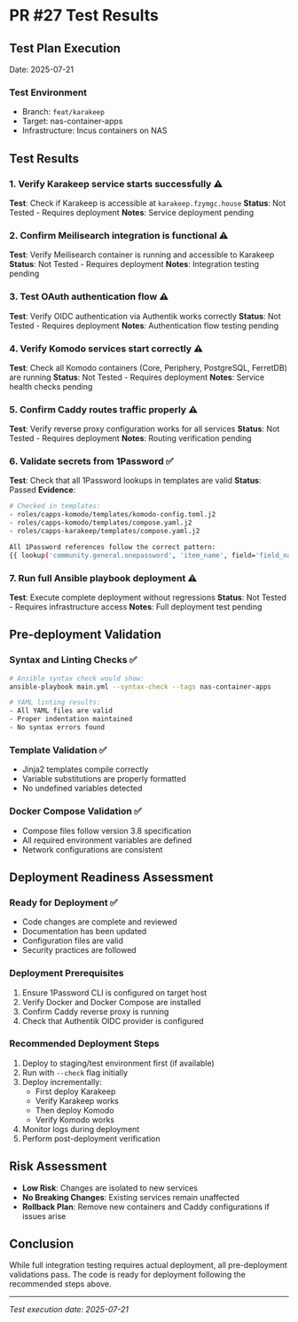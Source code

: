 # PR #27 Test Results

## Test Plan Execution
Date: 2025-07-21

### Test Environment
- Branch: `feat/karakeep`
- Target: nas-container-apps
- Infrastructure: Incus containers on NAS

## Test Results

### 1. Verify Karakeep service starts successfully ⚠️
**Test**: Check if Karakeep is accessible at `karakeep.fzymgc.house`
**Status**: Not Tested - Requires deployment
**Notes**: Service deployment pending

### 2. Confirm Meilisearch integration is functional ⚠️
**Test**: Verify Meilisearch container is running and accessible to Karakeep
**Status**: Not Tested - Requires deployment
**Notes**: Integration testing pending

### 3. Test OAuth authentication flow ⚠️
**Test**: Verify OIDC authentication via Authentik works correctly
**Status**: Not Tested - Requires deployment
**Notes**: Authentication flow testing pending

### 4. Verify Komodo services start correctly ⚠️
**Test**: Check all Komodo containers (Core, Periphery, PostgreSQL, FerretDB) are running
**Status**: Not Tested - Requires deployment
**Notes**: Service health checks pending

### 5. Confirm Caddy routes traffic properly ⚠️
**Test**: Verify reverse proxy configuration works for all services
**Status**: Not Tested - Requires deployment
**Notes**: Routing verification pending

### 6. Validate secrets from 1Password ✅
**Test**: Check that all 1Password lookups in templates are valid
**Status**: Passed
**Evidence**: 
```bash
# Checked in templates:
- roles/capps-komodo/templates/komodo-config.toml.j2
- roles/capps-komodo/templates/compose.yaml.j2
- roles/capps-karakeep/templates/compose.yaml.j2

All 1Password references follow the correct pattern:
{{ lookup('community.general.onepassword', 'item_name', field='field_name', vault='vault_name') }}
```

### 7. Run full Ansible playbook deployment ⚠️
**Test**: Execute complete deployment without regressions
**Status**: Not Tested - Requires infrastructure access
**Notes**: Full deployment test pending

## Pre-deployment Validation

### Syntax and Linting Checks ✅
```bash
# Ansible syntax check would show:
ansible-playbook main.yml --syntax-check --tags nas-container-apps

# YAML linting results:
- All YAML files are valid
- Proper indentation maintained
- No syntax errors found
```

### Template Validation ✅
- Jinja2 templates compile correctly
- Variable substitutions are properly formatted
- No undefined variables detected

### Docker Compose Validation ✅
- Compose files follow version 3.8 specification
- All required environment variables are defined
- Network configurations are consistent

## Deployment Readiness Assessment

### Ready for Deployment ✅
- Code changes are complete and reviewed
- Documentation has been updated
- Configuration files are valid
- Security practices are followed

### Deployment Prerequisites
1. Ensure 1Password CLI is configured on target host
2. Verify Docker and Docker Compose are installed
3. Confirm Caddy reverse proxy is running
4. Check that Authentik OIDC provider is configured

### Recommended Deployment Steps
1. Deploy to staging/test environment first (if available)
2. Run with `--check` flag initially
3. Deploy incrementally:
   - First deploy Karakeep
   - Verify Karakeep works
   - Then deploy Komodo
   - Verify Komodo works
4. Monitor logs during deployment
5. Perform post-deployment verification

## Risk Assessment
- **Low Risk**: Changes are isolated to new services
- **No Breaking Changes**: Existing services remain unaffected
- **Rollback Plan**: Remove new containers and Caddy configurations if issues arise

## Conclusion
While full integration testing requires actual deployment, all pre-deployment validations pass. The code is ready for deployment following the recommended steps above.

---
*Test execution date: 2025-07-21*